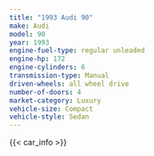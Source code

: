 ```yaml
---
title: "1993 Audi 90"
make: Audi
model: 90
year: 1993
engine-fuel-type: regular unleaded
engine-hp: 172
engine-cylinders: 6
transmission-type: Manual
driven-wheels: all wheel drive
number-of-doors: 4
market-category: Luxury
vehicle-size: Compact
vehicle-style: Sedan
---
```


{{< car_info >}}
